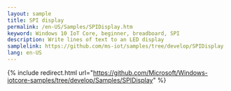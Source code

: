 ```yaml
---
layout: sample
title: SPI display
permalink: /en-US/Samples/SPIDisplay.htm
keyword: Windows 10 IoT Core, beginner, breadboard, SPI
description: Write lines of text to an LED display
samplelink: https://github.com/ms-iot/samples/tree/develop/SPIDisplay
lang: en-US
---
```

{% include redirect.html url="https://github.com/Microsoft/Windows-iotcore-samples/tree/develop/Samples/SPIDisplay" %}
